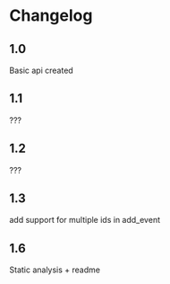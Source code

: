# Changelog

## 1.0
Basic api created

## 1.1
???

## 1.2
???

## 1.3
add support for multiple ids in add_event

## 1.6
Static analysis + readme
